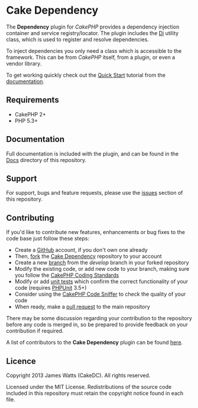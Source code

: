 Cake Dependency
===============

The **Dependency** plugin for *CakePHP* provides a dependency injection container and service registry/locator. The plugin includes the [Di](Utility/Di.php) utility class, which is used to register and resolve dependencies.

To inject dependencies you only need a class which is accessible to the framework. This can be from *CakePHP* itself, from a plugin, or even a vendor library.

To get working quickly check out the [Quick Start](Docs/Tutorials/Quick-Start.md) tutorial from the [documentation](Docs/Home.md).

Requirements
------------

* CakePHP 2+
* PHP 5.3+

Documentation
-------------

Full documentation is included with the plugin, and can be found in the [Docs](Docs/Home.md) directory of this repository.

Support
-------

For support, bugs and feature requests, please use the [issues](https://github.com/jameswatts/cake-dependency/issues) section of this repository.

Contributing
------------

If you'd like to contribute new features, enhancements or bug fixes to the code base just follow these steps:

* Create a [GitHub](https://github.com/signup/free) account, if you don't own one already
* Then, [fork](https://help.github.com/articles/fork-a-repo) the [Cake Dependency](https://github.com/jameswatts/cake-dependency) repository to your account
* Create a new [branch](https://help.github.com/articles/creating-and-deleting-branches-within-your-repository) from the *develop* branch in your forked repository
* Modify the existing code, or add new code to your branch, making sure you follow the [CakePHP Coding Standards](http://book.cakephp.org/2.0/en/contributing/cakephp-coding-conventions.html)
* Modify or add [unit tests](http://book.cakephp.org/2.0/en/development/testing.html) which confirm the correct functionality of your code (requires [PHPUnit](http://www.phpunit.de/manual/current/en/installation.html) 3.5+)
* Consider using the [CakePHP Code Sniffer](https://github.com/cakephp/cakephp-codesniffer) to check the quality of your code
* When ready, make a [pull request](http://help.github.com/send-pull-requests/) to the main repository

There may be some discussion regarding your contribution to the repository before any code is merged in, so be prepared to provide feedback on your contribution if required.

A list of contributors to the **Cake Dependency** plugin can be found [here](https://github.com/jameswatts/cake-dependency/contributors).

Licence
-------

Copyright 2013 James Watts (CakeDC). All rights reserved.

Licensed under the MIT License. Redistributions of the source code included in this repository must retain the copyright notice found in each file.

